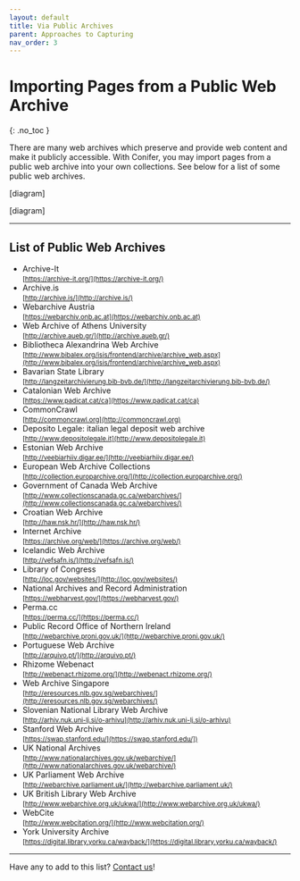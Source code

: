 ```yaml
---
layout: default
title: Via Public Archives
parent: Approaches to Capturing
nav_order: 3
---
```


# Importing Pages from a Public Web Archive
{: .no_toc }

There are many web archives which preserve and provide web content and make it publicly accessible. With Conifer, you may import pages from a public web archive into your own collections. See below for a list of some public web archives.

[diagram]

[diagram]

---
## List of Public Web Archives
* Archive-It<br>
<small>[https://archive-it.org/](https://archive-it.org/)</small>
* Archive.is<br>
<small>[http://archive.is/](http://archive.is/)</small>
* Webarchive Austria<br>
<small>[https://webarchiv.onb.ac.at](https://webarchiv.onb.ac.at)</small>
* Web Archive of Athens University<br>
<small>[http://archive.aueb.gr/](http://archive.aueb.gr/)</small>
* Bibliotheca Alexandrina Web Archive<br>
<small>[http://www.bibalex.org/isis/frontend/archive/archive_web.aspx](http://www.bibalex.org/isis/frontend/archive/archive_web.aspx)</small>
* Bavarian State Library<br>
<small>[http://langzeitarchivierung.bib-bvb.de/](http://langzeitarchivierung.bib-bvb.de/)</small>
* Catalonian Web Archive<br>
<small>[https://www.padicat.cat/ca](https://www.padicat.cat/ca)</small>
* CommonCrawl<br>
<small>[http://commoncrawl.org](http://commoncrawl.org)</small>
* Deposito Legale: italian legal deposit web archive<br>
<small>[http://www.depositolegale.it](http://www.depositolegale.it)</small>
* Estonian Web Archive<br>
<small>[http://veebiarhiiv.digar.ee/](http://veebiarhiiv.digar.ee/)</small>
* European Web Archive Collections<br>
<small>[http://collection.europarchive.org/](http://collection.europarchive.org/)</small>
* Government of Canada Web Archive<br>
<small>[http://www.collectionscanada.gc.ca/webarchives/](http://www.collectionscanada.gc.ca/webarchives/)</small>
* Croatian Web Archive<br>
<small>[http://haw.nsk.hr/](http://haw.nsk.hr/)</small>
* Internet Archive<br>
<small>[https://archive.org/web/](https://archive.org/web/)</small>
* Icelandic Web Archive<br>
<small>[http://vefsafn.is/](http://vefsafn.is/)</small>
* Library of Congress<br>
<small>[http://loc.gov/websites/](http://loc.gov/websites/)</small>
* National Archives and Record Administration<br>
<small>[https://webharvest.gov/](https://webharvest.gov/)</small>
* Perma.cc<br>
<small>[https://perma.cc/](https://perma.cc/)</small>
* Public Record Office of Northern Ireland<br>
<small>[http://webarchive.proni.gov.uk/](http://webarchive.proni.gov.uk/)</small>
* Portuguese Web Archive<br>
<small>[http://arquivo.pt/](http://arquivo.pt/)</small>
* Rhizome Webenact<br>
<small>[http://webenact.rhizome.org/](http://webenact.rhizome.org/)</small>
* Web Archive Singapore<br>
<small>[http://eresources.nlb.gov.sg/webarchives/](http://eresources.nlb.gov.sg/webarchives/)</small>
* Slovenian National Library Web Archive<br>
<small>[http://arhiv.nuk.uni-lj.si/o-arhivu](http://arhiv.nuk.uni-lj.si/o-arhivu)</small>
* Stanford Web Archive<br>
<small>[https://swap.stanford.edu/](https://swap.stanford.edu/])</small>
* UK National Archives<br>
<small>[http://www.nationalarchives.gov.uk/webarchive/](http://www.nationalarchives.gov.uk/webarchive/)</small>
* UK Parliament Web Archive<br>
<small>[http://webarchive.parliament.uk/](http://webarchive.parliament.uk/)</small>
* UK British Library Web Archive<br>
<small>[http://www.webarchive.org.uk/ukwa/](http://www.webarchive.org.uk/ukwa/)</small>
* WebCite<br>
<small>[http://www.webcitation.org/](http://www.webcitation.org/)</small>
* York University Archive<br>
<small>[https://digital.library.yorku.ca/wayback/](https://digital.library.yorku.ca/wayback/)</small>


---
Have any to add to this list? [Contact us](mailto:support@conifer.rhizome.org)!
